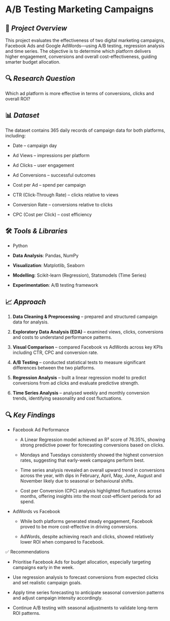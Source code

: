 # **A/B Testing Marketing Campaigns**

## 📌 *Project Overview*

This project evaluates the effectiveness of two digital marketing campaigns, Facebook Ads and Google AdWords—using A/B testing, regression analysis and time series. The objective is to determine which platform delivers higher engagement, conversions and overall cost-effectiveness, guiding smarter budget allocation.

## 🔍 *Research Question*

Which ad platform is more effective in terms of conversions, clicks and overall ROI?

## 📊 *Dataset*

The dataset contains 365 daily records of campaign data for both platforms, including:

- Date – campaign day

- Ad Views – impressions per platform

- Ad Clicks – user engagement

- Ad Conversions – successful outcomes

- Cost per Ad – spend per campaign

- CTR (Click-Through Rate) – clicks relative to views

- Conversion Rate – conversions relative to clicks

- CPC (Cost per Click) – cost efficiency

## 🛠️ *Tools & Libraries*

- Python

- **Data Analysis**: Pandas, NumPy 

- **Visualization**: Matplotlib, Seaborn 

- **Modelling**: Scikit-learn (Regression), Statsmodels (Time Series)

- **Experimentation**: A/B testing framework

## 📈 *Approach*

1. **Data Cleaning & Preprocessing** – prepared and structured campaign data for analysis.

2. **Exploratory Data Analysis (EDA)** – examined views, clicks, conversions and costs to understand performance patterns.

3. **Visual Comparison** – compared Facebook vs AdWords across key KPIs including CTR, CPC and conversion rate.

4. **A/B Testing** – conducted statistical tests to measure significant differences between the two platforms.

5. **Regression Analysis** – built a linear regression model to predict conversions from ad clicks and evaluate predictive strength.

6. **Time Series Analysis** – analysed weekly and monthly conversion trends, identifying seasonality and cost fluctuations.

## 🔍 *Key Findings*

- Facebook Ad Performance

  - A Linear Regression model achieved an R² score of 76.35%, showing strong predictive power for forecasting conversions based on clicks.

  - Mondays and Tuesdays consistently showed the highest conversion rates, suggesting that early-week campaigns perform best.

  - Time series analysis revealed an overall upward trend in conversions across the year, with dips in February, April, May, June, August and November likely due to seasonal or behavioural shifts.

  - Cost per Conversion (CPC) analysis highlighted fluctuations across months, offering insights into the most cost-efficient periods for ad spend.

- AdWords vs Facebook

  - While both platforms generated steady engagement, Facebook proved to be more cost-effective in driving conversions.

  - AdWords, despite achieving reach and clicks, showed relatively lower ROI when compared to Facebook.

✅ Recommendations

- Prioritise Facebook Ads for budget allocation, especially targeting campaigns early in the week.

- Use regression analysis to forecast conversions from expected clicks and set realistic campaign goals.

- Apply time series forecasting to anticipate seasonal conversion patterns and adjust campaign intensity accordingly.

- Continue A/B testing with seasonal adjustments to validate long-term ROI patterns.

